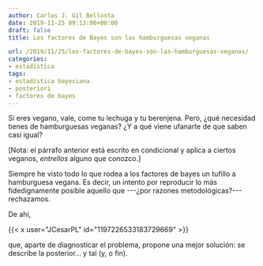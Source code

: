 ```yaml
---
author: Carlos J. Gil Bellosta
date: 2019-11-25 09:13:00+00:00
draft: false
title: Los factores de Bayes son las hamburguesas veganas

url: /2019/11/25/los-factores-de-bayes-son-las-hamburguesas-veganas/
categories:
- estadística
tags:
- estadística bayesiana
- posteriori
- factores de bayes
---
```


Si eres vegano, vale, come tu lechuga y tu berenjena. Pero, ¿qué necesidad tienes de hamburguesas veganas? ¿Y a qué viene ufanarte de que saben casi igual?

[Nota: el párrafo anterior está escrito en condicional y aplica a ciertos veganos, _entrellos_ alguno que conozco.]

Siempre he visto todo lo que rodea a los factores de bayes un tufillo a hamburguesa vegana. Es decir, un intento por reproducir lo más fidedignamente posible aquello que ---¿por razones metodológicas?--- rechazamos.

De ahí,

{{< x user="JCesarPL" id="1197226533183729669" >}}

que, aparte de diagnosticar el problema, propone una mejor solución: se describe la posterior... y tal (y, o fin).
